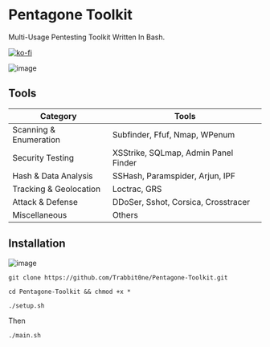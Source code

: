 # Pentagone Toolkit

Multi-Usage Pentesting Toolkit Written In Bash.

[![ko-fi](https://ko-fi.com/img/githubbutton_sm.svg)](https://ko-fi.com/J3J218ZI4G)

![image](https://github.com/user-attachments/assets/d95e58dc-389e-4ad3-92ab-22d7a593b117)


## Tools

| Category  | Tools |
|-----------|----------------------------------------|
| Scanning & Enumeration | Subfinder, Ffuf, Nmap, WPenum |
| Security Testing | XSStrike, SQLmap, Admin Panel Finder |
| Hash & Data Analysis | SSHash, Paramspider, Arjun, IPF |
| Tracking & Geolocation | Loctrac, GRS |
| Attack & Defense | DDoSer, Sshot, Corsica, Crosstracer |
| Miscellaneous | Others |

## Installation

![image](https://github.com/Trabbit1/Pentagone-Toolkit/blob/main/medias/installation.gif)


```
git clone https://github.com/Trabbit0ne/Pentagone-Toolkit.git
```

```
cd Pentagone-Toolkit && chmod +x *
```

```
./setup.sh
```

Then

```
./main.sh
```
    
